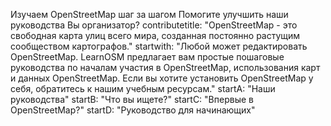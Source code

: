 Изучаем OpenStreetMap шаг за шагом
Помогите улучшить наши руководства
Вы организатор?
contributetitle: "OpenStreetMap - это свободная карта улиц всего мира, созданная постоянно растущим сообществом картографов."
startwith: "Любой может редактировать OpenStreetMap. LearnOSM предлагает вам простые пошаговые руководства по началам участия в OpenStreetMap, использования карт и данных OpenStreetMap. Если вы хотите установить OpenStreetMap у себя, обратитесь к нашим учебным ресурсам."
startA: "Наши руководства"
startB: "Что вы ищете?"
startC: "Впервые в OpenStreetMap?"
startD: "Руководство для начинающих"
